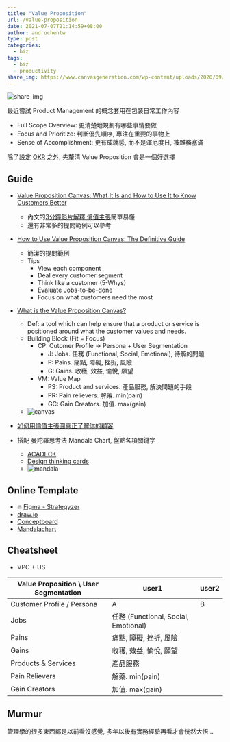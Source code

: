 ```yaml
---
title: "Value Proposition"
url: /value-proposition
date: 2021-07-07T21:14:59+08:00
author: androchentw
type: post
categories:
  - biz
tags: 
  - biz
  - productivity
share_img: https://www.canvasgeneration.com/wp-content/uploads/2020/09/bb04a27aee4942bd872ee947808eaa1b.png
---
```


![share_img](https://www.canvasgeneration.com/wp-content/uploads/2020/09/bb04a27aee4942bd872ee947808eaa1b.png)

最近嘗試 Product Management 的概念套用在包裝日常工作內容

* Full Scope Overview: 更清楚地規劃有哪些事情要做
* Focus and Prioritize: 判斷優先順序, 專注在重要的事物上
* Sense of Accomplishment: 更有成就感, 而不是渾厄度日, 被雜務塞滿

除了設定 [OKR](https://blog.androchen.tw/okr-weekdone) 之外, 先釐清 Value Proposition 會是一個好選擇

<!--more-->

## Guide

* [Value Proposition Canvas: What It Is and How to Use It to Know Customers Better](https://valchanova.me/value-proposition-canvas-template-guide/)
  * 內文的[3分鐘影片解釋 價值主張](https://www.youtube.com/watch?v=ReM1uqmVfP0)簡單易懂
  * 還有非常多的提問範例可以參考

* [How to Use Value Proposition Canvas: The Definitive Guide](https://www.digitalnatives.hu/blog/value-proposition-canvas/)
  * 簡潔的提問範例
  * Tips
    * View each component
    * Deal every customer segment
    * Think like a customer (5-Whys)
    * Evaluate Jobs-to-be-done
    * Focus on what customers need the most


* [What is the Value Proposition Canvas?](https://www.b2binternational.com/research/methods/faq/what-is-the-value-proposition-canvas/)
  * Def: a tool which can help ensure that a product or service is positioned around what the customer values and needs.
  * Building Block (Fit = Focus)
    * CP: Cutomer Profile -> Persona + User Segmentation
      * J: Jobs. 任務 (Functional, Social, Emotional), 待解的問題
      * P: Pains. 痛點, 障礙, 挫折, 風險
      * G: Gains. 收穫, 效益, 愉悅, 願望
    * VM: Value Map
      * PS: Product and services. 產品服務, 解決問題的手段
      * PR: Pain relievers. 解藥. min(pain)
      * GC: Gain Creators. 加值. max(gain)
  * ![canvas](https://www.b2binternational.com/wp-content/uploads/2018/03/value-proposition-canvas.png)

* [如何用價值主張圖真正了解你的顧客](https://designabetterbusiness.com/tw/2017/10/12/如何用價值主張圖真正了解你的顧客)

* 搭配 曼陀羅思考法 Mandala Chart, 盤點各項關鍵字
  * [ACADECK](http://acadeck.com/?p=533)
  * [Design thinking cards](https://jeanlin.gitbooks.io/design-thinking-cards/content/02man-tuo-luo-si-kao-fa-mandala-chart.html)
  * ![mandala](https://jeanlin.gitbooks.io/design-thinking-cards/content/assets/2565ff1a256d9191e7f804c3e224aaec.jpg)


## Online Template

* 🔥 [Figma - Strategyzer](https://www.figma.com/community/file/827236050477552469)
* [draw.io](https://drawio-app.com/create-a-value-proposition-canvas-with-draw-io/)
* [Conceptboard](https://app.conceptboard.com/board/xfht-chxg-kghi-a92f-pz9t)
* [Mandalachart](https://mandalachart.com/)


## Cheatsheet

* VPC + US

| Value Proposition \ User Segmentation | user1 | user2 |
| --- | --- | --- |
| Customer Profile / Persona | A | B |
| Jobs | 任務 (Functional, Social, Emotional) |  |
| Pains | 痛點, 障礙, 挫折, 風險 |  |
| Gains | 收穫, 效益, 愉悅, 願望 |  |
| Products & Services | 產品服務 |  |
| Pain Relievers | 解藥. min(pain) |  |
| Gain Creators | 加值. max(gain) |  |



## Murmur

管理學的很多東西都是以前看沒感覺, 多年以後有實務經驗再看才會恍然大悟...
